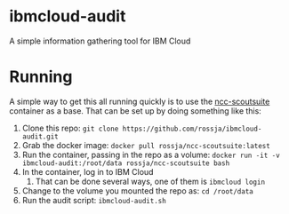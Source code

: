 # ibmcloud-audit

A simple information gathering tool for IBM Cloud

# Running

A simple way to get this all running quickly is to use the [ncc-scoutsuite](https://github.com/rossja/ncc-scoutsuite)
container as a base. That can be set up by doing something like this:

1. Clone this repo: `git clone https://github.com/rossja/ibmcloud-audit.git`
1. Grab the docker image: `docker pull rossja/ncc-scoutsuite:latest`
1. Run the container, passing in the repo as a volume: `docker run -it -v ibmcloud-audit:/root/data rossja/ncc-scoutsuite bash`
1. In the container, log in to IBM Cloud
    1. That can be done several ways, one of them is `ibmcloud login`
1. Change to the volume you mounted the repo as: `cd /root/data`
1. Run the audit script: `ibmcloud-audit.sh`
